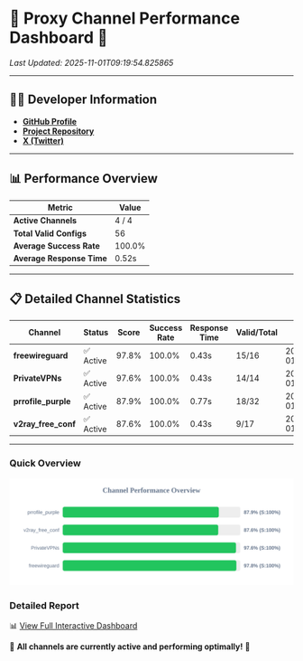 # 🌟 Proxy Channel Performance Dashboard 🌟

_Last Updated: 2025-11-01T09:19:54.825865_

---

## 👩‍💻 Developer Information

- **[GitHub Profile](https://github.com/4n0nymou3)**  
- **[Project Repository](https://github.com/4n0nymou3/multi-proxy-config-fetcher)**  
- **[X (Twitter)](https://x.com/4n0nymou3)**  

---

## 📊 Performance Overview

| Metric                | Value       |
|-----------------------|-------------|
| **Active Channels**   | 4 / 4       |
| **Total Valid Configs** | 56          |
| **Average Success Rate** | 100.0%      |
| **Average Response Time** | 0.52s       |

---

## 📋 Detailed Channel Statistics

| Channel          | Status     | Score  | Success Rate | Response Time | Valid/Total | Last Success               |
|------------------|------------|--------|--------------|---------------|-------------|----------------------------|
| **freewireguard**  | ✅ Active  | 97.8%  | 100.0% | 0.43s         | 15/16       | 2025-11-01T09:19:54.824315 |
| **PrivateVPNs**  | ✅ Active  | 97.6%  | 100.0% | 0.43s         | 14/14       | 2025-11-01T09:19:54.370217 |
| **prrofile_purple**  | ✅ Active  | 87.9%  | 100.0% | 0.77s         | 18/32       | 2025-11-01T09:19:53.394327 |
| **v2ray_free_conf**  | ✅ Active  | 87.6%  | 100.0% | 0.43s         | 9/17       | 2025-11-01T09:19:53.904295 |

---

### Quick Overview
<div align="center">
  <a href="https://raw.githubusercontent.com/nullluser/NullRepo/refs/heads/main/assets/channel_stats_chart.svg">
    <img src="https://raw.githubusercontent.com/nullluser/NullRepo/refs/heads/main/assets/channel_stats_chart.svg" alt="Source Performance Statistics" width="800">
  </a>
</div>

### Detailed Report
📊 [View Full Interactive Dashboard](https://htmlpreview.github.io/?https://github.com/nullluser/NullRepo/blob/main/assets/performance_report.html)

🎉 **All channels are currently active and performing optimally!** 🎉
